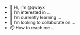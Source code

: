 - 👋 Hi, I’m @qwayx
- 👀 I’m interested in ...
- 🌱 I’m currently learning ...
- 💞️ I’m looking to collaborate on ...
- 📫 How to reach me ...

<!---
qwayx/qwayx is a ✨ special ✨ repository because its `README.md` (this file) appears on your GitHub profile.
You can click the Preview link to take a look at your changes.
--->
